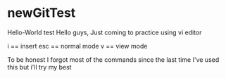 # newGitTest
Hello-World test
Hello guys, Just coming to practice using vi editor

i == insert
esc == normal mode 
v == view mode

To be honest I forgot most of the commands since the last 
time I've used this but i'll try my best


